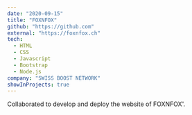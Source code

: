 ```yaml
---
date: "2020-09-15"
title: "FOXNFOX"
github: "https://github.com"
external: "https://foxnfox.ch"
tech:
  - HTML
  - CSS
  - Javascript
  - Bootstrap
  - Node.js
company: "SWISS BOOST NETWORK"
showInProjects: true
---
```


Collaborated to develop and deploy the website of FOXNFOX'.
